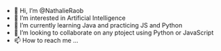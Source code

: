 - 👋 Hi, I’m @NathalieRaob
- 👀 I’m interested in Artificial Intelligence
- 🌱 I’m currently learning Java and practicing JS and Python
- 💞️ I’m looking to collaborate on any ptoject using Python or JavaScript
- 📫 How to reach me ... 

<!---
NathalieRaob/NathalieRaob is a ✨ special ✨ repository because its `README.md` (this file) appears on your GitHub profile.
You can click the Preview link to take a look at your changes.
--->
